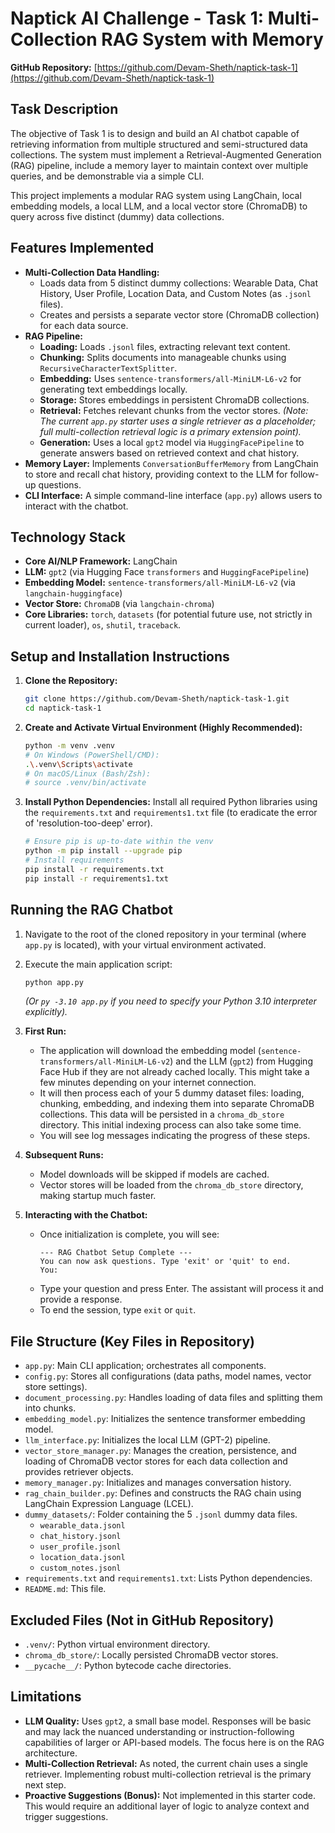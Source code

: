 # Naptick AI Challenge - Task 1: Multi-Collection RAG System with Memory

**GitHub Repository:** [https://github.com/Devam-Sheth/naptick-task-1](https://github.com/Devam-Sheth/naptick-task-1) 

## Task Description

The objective of Task 1 is to design and build an AI chatbot capable of retrieving information from multiple structured and semi-structured data collections. The system must implement a Retrieval-Augmented Generation (RAG) pipeline, include a memory layer to maintain context over multiple queries, and be demonstrable via a simple CLI.

This project implements a modular RAG system using LangChain, local embedding models, a local LLM, and a local vector store (ChromaDB) to query across five distinct (dummy) data collections.

## Features Implemented

* **Multi-Collection Data Handling:**
    * Loads data from 5 distinct dummy collections: Wearable Data, Chat History, User Profile, Location Data, and Custom Notes (as `.jsonl` files).
    * Creates and persists a separate vector store (ChromaDB collection) for each data source.
* **RAG Pipeline:**
    * **Loading:** Loads `.jsonl` files, extracting relevant text content.
    * **Chunking:** Splits documents into manageable chunks using `RecursiveCharacterTextSplitter`.
    * **Embedding:** Uses `sentence-transformers/all-MiniLM-L6-v2` for generating text embeddings locally.
    * **Storage:** Stores embeddings in persistent ChromaDB collections.
    * **Retrieval:** Fetches relevant chunks from the vector stores. *(Note: The current `app.py` starter uses a single retriever as a placeholder; full multi-collection retrieval logic is a primary extension point).*
    * **Generation:** Uses a local `gpt2` model via `HuggingFacePipeline` to generate answers based on retrieved context and chat history.
* **Memory Layer:** Implements `ConversationBufferMemory` from LangChain to store and recall chat history, providing context to the LLM for follow-up questions.
* **CLI Interface:** A simple command-line interface (`app.py`) allows users to interact with the chatbot.

## Technology Stack

* **Core AI/NLP Framework:** LangChain
* **LLM:** `gpt2` (via Hugging Face `transformers` and `HuggingFacePipeline`)
* **Embedding Model:** `sentence-transformers/all-MiniLM-L6-v2` (via `langchain-huggingface`)
* **Vector Store:** `ChromaDB` (via `langchain-chroma`)
* **Core Libraries:** `torch`, `datasets` (for potential future use, not strictly in current loader), `os`, `shutil`, `traceback`.

## Setup and Installation Instructions

1.  **Clone the Repository:**
    ```bash
    git clone https://github.com/Devam-Sheth/naptick-task-1.git
    cd naptick-task-1
    ```

2.  **Create and Activate Virtual Environment (Highly Recommended):**
    ```bash
    python -m venv .venv
    # On Windows (PowerShell/CMD):
    .\.venv\Scripts\activate
    # On macOS/Linux (Bash/Zsh):
    # source .venv/bin/activate
    ```

3.  **Install Python Dependencies:**
    Install all required Python libraries using the `requirements.txt` and `requirements1.txt` file (to eradicate the error of 'resolution-too-deep' error).
    ```bash
    # Ensure pip is up-to-date within the venv
    python -m pip install --upgrade pip
    # Install requirements
    pip install -r requirements.txt
    pip install -r requirements1.txt
    ```
## Running the RAG Chatbot

1.  Navigate to the root of the cloned repository in your terminal (where `app.py` is located), with your virtual environment activated.
2.  Execute the main application script:
    ```bash
    python app.py
    ```
    *(Or `py -3.10 app.py` if you need to specify your Python 3.10 interpreter explicitly).*

3.  **First Run:**
    * The application will download the embedding model (`sentence-transformers/all-MiniLM-L6-v2`) and the LLM (`gpt2`) from Hugging Face Hub if they are not already cached locally. This might take a few minutes depending on your internet connection.
    * It will then process each of your 5 dummy dataset files: loading, chunking, embedding, and indexing them into separate ChromaDB collections. This data will be persisted in a `chroma_db_store` directory. This initial indexing process can also take some time.
    * You will see log messages indicating the progress of these steps.

4.  **Subsequent Runs:**
    * Model downloads will be skipped if models are cached.
    * Vector stores will be loaded from the `chroma_db_store` directory, making startup much faster.

5.  **Interacting with the Chatbot:**
    * Once initialization is complete, you will see:
        ```
        --- RAG Chatbot Setup Complete ---
        You can now ask questions. Type 'exit' or 'quit' to end.
        You:
        ```
    * Type your question and press Enter. The assistant will process it and provide a response.
    * To end the session, type `exit` or `quit`.

## File Structure (Key Files in Repository)

* `app.py`: Main CLI application; orchestrates all components.
* `config.py`: Stores all configurations (data paths, model names, vector store settings).
* `document_processing.py`: Handles loading of data files and splitting them into chunks.
* `embedding_model.py`: Initializes the sentence transformer embedding model.
* `llm_interface.py`: Initializes the local LLM (GPT-2) pipeline.
* `vector_store_manager.py`: Manages the creation, persistence, and loading of ChromaDB vector stores for each data collection and provides retriever objects.
* `memory_manager.py`: Initializes and manages conversation history.
* `rag_chain_builder.py`: Defines and constructs the RAG chain using LangChain Expression Language (LCEL).
* `dummy_datasets/`: Folder containing the 5 `.jsonl` dummy data files.
    * `wearable_data.jsonl`
    * `chat_history.jsonl`
    * `user_profile.jsonl`
    * `location_data.jsonl`
    * `custom_notes.jsonl`
* `requirements.txt` and `requirements1.txt`: Lists Python dependencies.
* `README.md`: This file.

## Excluded Files (Not in GitHub Repository)

* `.venv/`: Python virtual environment directory.
* `chroma_db_store/`: Locally persisted ChromaDB vector stores.
* `__pycache__/`: Python bytecode cache directories.

## Limitations

* **LLM Quality:** Uses `gpt2`, a small base model. Responses will be basic and may lack the nuanced understanding or instruction-following capabilities of larger or API-based models. The focus here is on the RAG architecture.
* **Multi-Collection Retrieval:** As noted, the current chain uses a single retriever. Implementing robust multi-collection retrieval is the primary next step.
* **Proactive Suggestions (Bonus):** Not implemented in this starter code. This would require an additional layer of logic to analyze context and trigger suggestions.
